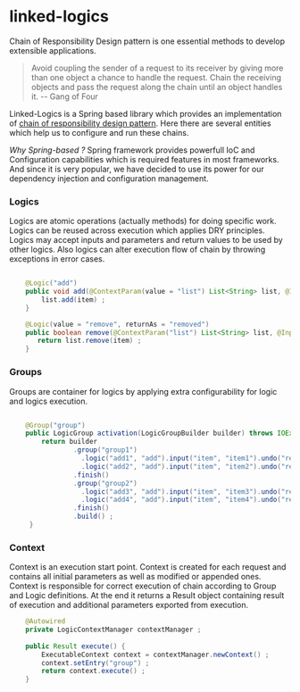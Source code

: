 # linked-logics
Chain of Responsibility Design pattern is one essential methods to develop extensible applications.
> Avoid coupling the sender of a request to its receiver by giving more than one object a chance to handle the request. Chain the receiving objects and pass the request along the chain until an object handles it. -- Gang of Four


Linked-Logics is a Spring based library which provides an implementation of [chain of responsibility design pattern](https://en.wikipedia.org/wiki/Chain-of-responsibility_pattern). Here there are several entities which help us to configure and run these chains. 

*Why Spring-based ?* Spring framework provides powerfull IoC and Configuration capabilities which is required features in most frameworks. And since it is very popular, we have decided to use its power for our dependency injection and configuration management. 

### Logics
Logics are atomic operations (actually methods) for doing specific work. Logics can be reused across execution which applies DRY principles. Logics may accept inputs and parameters and return values to be used by other logics. Also logics can alter execution flow of chain by throwing exceptions in error cases. 

```java

    @Logic("add")
    public void add(@ContextParam(value = "list") List<String> list, @InputParam(value = "item") String item) {
        list.add(item) ;
    }

    @Logic(value = "remove", returnAs = "removed")
    public boolean remove(@ContextParam("list") List<String> list, @InputParam("item") String item) {
       return list.remove(item) ;
    } 
```

### Groups
Groups are container for logics by applying extra configurability for logic and logics execution.

```java

    @Group("group")
    public LogicGroup activation(LogicGroupBuilder builder) throws IOException {
        return builder
                .group("group1")
                  .logic("add1", "add").input("item", "item1").undo("remove")
                  .logic("add2", "add").input("item", "item2").undo("remove")
                .finish()
                .group("group2")
                  .logic("add3", "add").input("item", "item3").undo("remove")
                  .logic("add4", "add").input("item", "item4").undo("remove")
                .finish()
                .build() ;
     }
```

### Context
Context is an execution start point. Context is created for each request and contains all initial parameters as well as modified or appended ones. Context is responsible for correct execution of chain according to Group and Logic definitions. At the end it returns a Result object containing result of execution and additional parameters exported from execution.

```java
    @Autowired
    private LogicContextManager contextManager ;
    
    public Result execute() {
        ExecutableContext context = contextManager.newContext() ;
        context.setEntry("group") ;
        return context.execute() ;
    }
```

